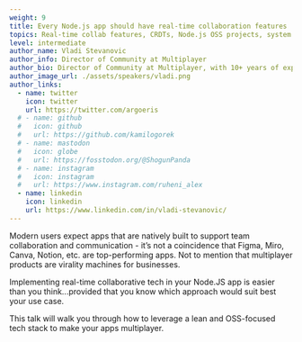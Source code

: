 ```yaml
---
weight: 9
title: Every Node.js app should have real-time collaboration features
topics: Real-time collab features, CRDTs, Node.js OSS projects, system architecture, backend design
level: intermediate
author_name: Vladi Stevanovic
author_info: Director of Community at Multiplayer
author_bio: Director of Community at Multiplayer, with 10+ years of experience in building developer communities and enablement. Previously leading customer success at Prisma and MongoDB. You can find me working on my couch surrounded by dogs.
author_image_url: ./assets/speakers/vladi.png
author_links: 
  - name: twitter
    icon: twitter
    url: https://twitter.com/argoeris
  # - name: github
  #   icon: github
  #   url: https://github.com/kamilogorek
  # - name: mastodon
  #   icon: globe
  #   url: https://fosstodon.org/@ShogunPanda
  # - name: instagram
  #   icon: instagram
  #   url: https://www.instagram.com/ruheni_alex
  - name: linkedin
    icon: linkedin
    url: https://www.linkedin.com/in/vladi-stevanovic/
---
```


Modern users expect apps that are natively built to support team collaboration and communication - it’s not a coincidence that Figma, Miro, Canva, Notion, etc. are top-performing apps. Not to mention that multiplayer products are virality machines for businesses. 

Implementing real-time collaborative tech in your Node.JS app is easier than you think...provided that you know which approach would suit best your use case.

This talk will walk you through how to leverage a lean and OSS-focused tech stack to make your apps multiplayer.
